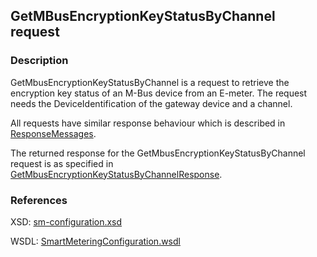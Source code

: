 ## GetMBusEncryptionKeyStatusByChannel request

### Description
GetMbusEncryptionKeyStatusByChannel is a request to retrieve the encryption key status of an M-Bus device from an E-meter. The request needs the DeviceIdentification of the gateway device and a channel.

All requests have similar response behaviour which is described in [ResponseMessages](./ResponseMessages.md).

The returned response for the GetMbusEncryptionKeyStatusByChannel request is as specified in [GetMbusEncryptionKeyStatusByChannelResponse](GetMbusEncryptionKeyStatusByChannelResponse.md).

### References

XSD: [sm-configuration.xsd](https://github.com/OSGP/Shared/blob/development/osgp-ws-smartmetering/src/main/resources/schemas/sm-configuration.xsd)

WSDL: [SmartMeteringConfiguration.wsdl](https://github.com/OSGP/Shared/blob/development/osgp-ws-smartmetering/src/main/resources/SmartMeteringConfiguration.wsdl)

